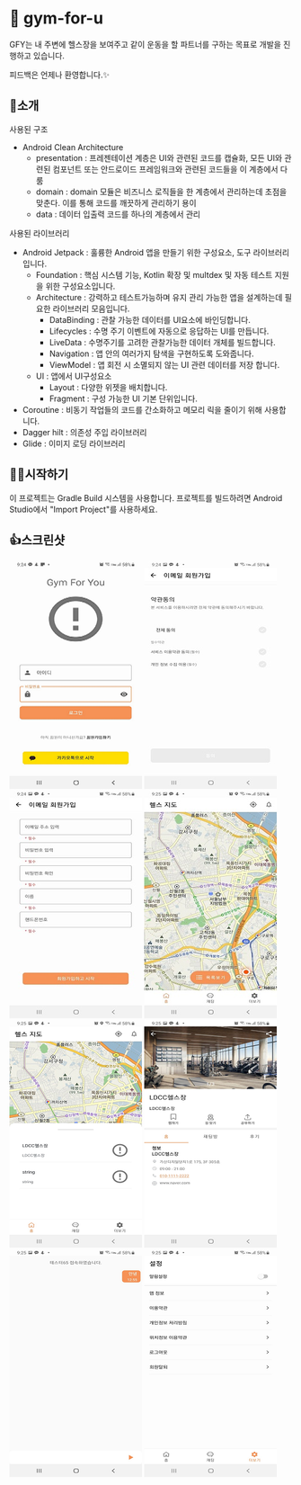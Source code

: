👀 gym-for-u
=================

GFY는 내 주변에 헬스장을 보여주고 같이 운동을 할 파트너를 구하는 목표로 개발을 진행하고 있습니다. 

피드백은 언제나 환영합니다.✨


🙌소개
------------
사용된 구조
* Android Clean Architecture
  * presentation : 프레젠테이션 계층은 UI와 관련된 코드를 캡슐화, 모든 UI와 관련된 컴포넌트 또는 안드로이드 프레임워크와 관련된 코드들을 이 계층에서 다룸
  * domain       : domain 모듈은 비즈니스 로직들을 한 계층에서 관리하는데 초점을 맞춘다. 이를 통해 코드를 깨끗하게 관리하기 용이
  * data         : 데이터 입출력 코드를 하나의 계층에서 관리

사용된 라이브러리
* Android Jetpack : 훌륭한 Android 앱을 만들기 위한 구성요소, 도구 라이브러리 입니다.
  * Foundation : 핵심 시스템 기능, Kotlin 확장 및 multdex 및 자동 테스트 지원을 위한 구성요소입니다.
  * Architecture : 강력하고 테스트가능하며 유지 관리 가능한 앱을 설계하는데 필요한 라이브러리 모음입니다.
    * DataBinding : 관찰 가능한 데이터를 UI요소에 바인딩합니다.
    * Lifecycles : 수명 주기 이벤트에 자동으로 응답하는 UI를 만듭니다.
    * LiveData : 수명주기를 고려한 관찰가능한 데이터 개체를 빌드합니다.
    * Navigation : 앱 안의 여러가지 탐색을 구현하도록 도와줍니다.
    * ViewModel : 앱 회전 시 소멸되지 않는 UI 관련 데이터를 저장 합니다. 
  * UI : 앱에서 UI구성요소
    * Layout : 다양한 위젯을 배치합니다.
    * Fragment : 구성 가능한 UI 기본 단위입니다.
* Coroutine : 비동기 작업들의 코드를 간소화하고 메모리 릭을 줄이기 위해 사용합니다. 
* Dagger hilt : 의존성 주입 라이브러리
* Glide : 이미지 로딩 라이브러리

🤷‍♀️시작하기
------------
이 프로젝트는 Gradle Build 시스템을 사용합니다. 프로젝트를 빌드하려면 Android Studio에서 "Import Project"를 사용하세요.

👍스크린샷
-----------
![화면1](screenshots/gymforyou_1.png "화면1")
![화면2](screenshots/gymforyou_2.png "화면2")
![화면3](screenshots/gymforyou_3.png "화면3")
![화면4](screenshots/gymforyou_4.png "화면4")
![화면5](screenshots/gymforyou_5.png "화면5")
![화면6](screenshots/gymforyou_6.png "화면6")
![화면7](screenshots/gymforyou_7.png "화면7")
![화면8](screenshots/gymforyou_8.png "화면8")

